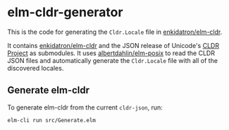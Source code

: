 # elm-cldr-generator

This is the code for generating the `Cldr.Locale` file in [enkidatron/elm-cldr][elm-cldr]. 

It contains [enkidatron/elm-cldr][elm-cldr] and the JSON release of Unicode's [CLDR Project][cldr] as submodules. It uses [albertdahlin/elm-posix][elm-posix] to read the CLDR JSON files and automatically generate the `Cldr.Locale` file with all of the discovered locales. 

[elm-cldr]: https://github.com/enkidatron/elm-cldr
[cldr]: https://cldr.unicode.org/index
[elm-posix]: https://package.elm-lang.org/packages/albertdahlin/elm-posix/latest/

## Generate elm-cldr

To generate elm-cldr from the current `cldr-json`, run: 
```bash
elm-cli run src/Generate.elm
```
